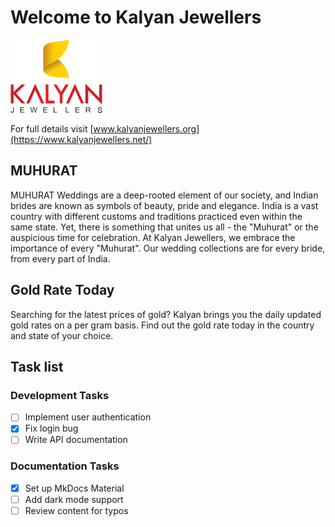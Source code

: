 # Welcome to Kalyan Jewellers


![Kalyan Jewellers](assets/kalyan_logo.png)


For full details visit [www.kalyanjewellers.org](https://www.kalyanjewellers.net/)

## MUHURAT

MUHURAT
Weddings are a deep-rooted element of our society, and Indian brides are known as symbols of beauty, pride and elegance. India is a vast country with different customs and traditions practiced even within the same state. Yet, there is something that unites us all - the "Muhurat" or the auspicious time for celebration. At Kalyan Jewellers, we embrace the importance of every "Muhurat". Our wedding collections are for every bride, from every part of India.

## Gold Rate Today
Searching for the latest prices of gold? Kalyan brings you the daily updated gold rates on a per gram basis. Find out the gold rate today in the country and state of your choice.



## Task list
### Development Tasks
- [ ] Implement user authentication
- [x] Fix login bug
- [ ] Write API documentation

### Documentation Tasks
- [x] Set up MkDocs Material
- [ ] Add dark mode support
- [ ] Review content for typos
